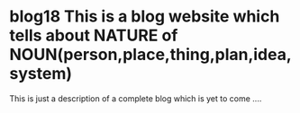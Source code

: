 # blog18 This is a blog website which tells about NATURE of NOUN(person,place,thing,plan,idea,system)
This is just a description of a complete blog which is yet to come ....
